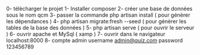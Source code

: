0- télècharger le projet
1- Installer composer
2- créer une base de données sous le nom qcm
3- passer la commande php artisan install ( pour génèrer les dépendances )
4- php artisan migrate:fresh --seed ( pour génèrer les tables de la base des données )
5- php artisan serve ( pour ouvrir le serveur )
6- ouvrir apache et MySql ( xamp )
7- ouvrir dans le navigateur localhost:8000
8- compte admin username admin@quiz.com password 123456789
